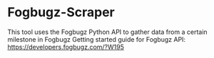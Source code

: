 # Fogbugz-Scraper

This tool uses the Fogbugz Python API to gather data from a certain milestone in Fogbugz
Getting started guide for Fogbugz API: https://developers.fogbugz.com/?W195
